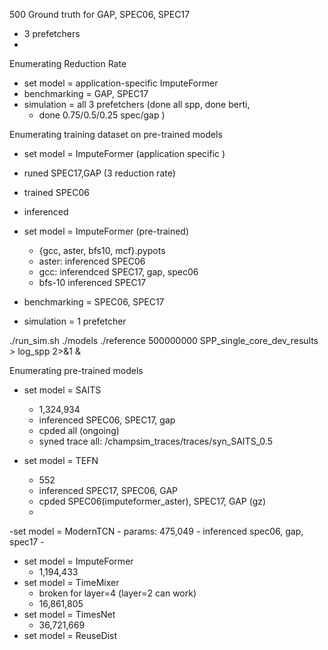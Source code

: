 500 Ground truth for GAP, SPEC06, SPEC17
- 3 prefetchers
-
Enumerating Reduction Rate
- set model = application-specific ImputeFormer
- benchmarking = GAP, SPEC17
- simulation = all 3 prefetchers (done all spp, done berti,
	- done 0.75/0.5/0.25 spec/gap )

Enumerating training dataset on pre-trained models
- set model = ImputeFormer (application specific	)
- runed SPEC17,GAP (3 reduction rate)
- trained SPEC06 
- inferenced

- set model = ImputeFormer (pre-trained)
	- {gcc, aster, bfs10, mcf}.pypots	
	- aster: inferenced  SPEC06
	- gcc: inferendced SPEC17, gap, spec06
	- bfs-10 inferenced SPEC17
- benchmarking = SPEC06, SPEC17
- simulation = 1 prefetcher

./run_sim.sh ./models ./reference 500000000 SPP_single_core_dev_results > log_spp 2>&1 &

Enumerating pre-trained models
- set model = SAITS
	- 1,324,934
	- inferenced SPEC06, SPEC17, gap
	- cpded all (ongoing)
	- syned trace all: /champsim_traces/traces/syn_SAITS_0.5

- set model = TEFN
	- 552
	- inferenced SPEC17, SPEC06, GAP
	- cpded SPEC06(imputeformer_aster), SPEC17, GAP (gz)
	- 

-set model = ModernTCN
	- params:  475,049
	- inferenced spec06, gap, spec17
	- 
- set model = ImputeFormer 
	- 1,194,433
- set model = TimeMixer
	- broken for layer=4 (layer=2 can work)
	- 16,861,805
- set model = TimesNet
	- 36,721,669
- set model = ReuseDist
<!--stackedit_data:
eyJoaXN0b3J5IjpbNjc2MjgxNTY0LC0xODA2MzE0NDU4LDE3Mz
UzNDMyNjUsMjA3MzY2NDAwOCwtMTE2NTk1NjA2MCwtMTU4OTk4
NDI4NCwzNTYyOTEwNDMsLTExMjA4MDA1NTgsLTI2Mjg5MDY4Ni
wtMTQ5ODQ2NTk4MCwtMTYzODA0NTU5MywtMTkzNzQ3NDY3OCwx
OTY5NDI4NDgsMTA0NjQwOTg5NCwtMTQ2NjI1MjI0MSwtMTM0Nz
IzNDMwOSwtMjA0MDkzNTc2MywyMTE1MjEwODQ4LDE2OTY3MzY5
NjgsLTkxNTg1ODAzMV19
-->